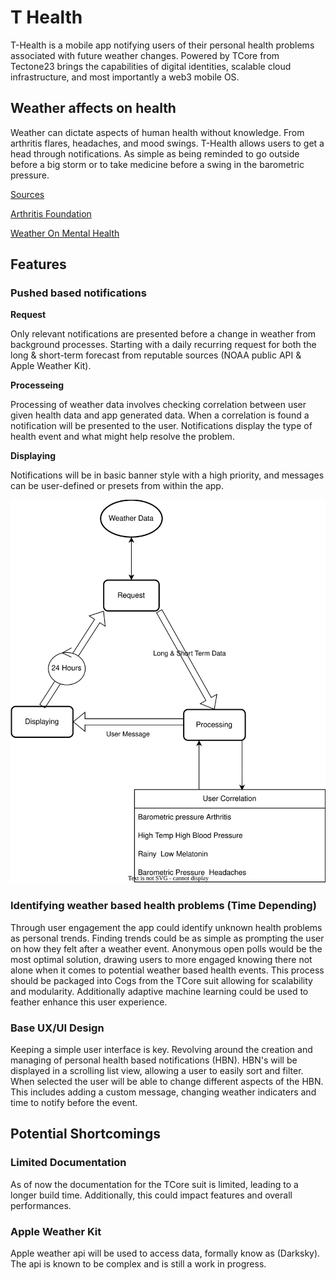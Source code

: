 
# T Health

T-Health is a mobile app notifying users of their personal health problems associated with future weather changes. Powered by TCore from Tectone23 brings the capabilities of digital identities, scalable cloud infrastructure, and most importantly a web3 mobile OS.

## Weather affects on health

Weather can dictate aspects of human health without knowledge. From arthritis flares, headaches, and mood swings. T-Health allows users to get a head through notifications. As simple as being reminded to go outside before a big storm or to take medicine before a swing in the barometric pressure.

<u>Sources</u>

[Arthritis Foundation](https://www.arthritis.org/health-wellness/healthy-living/managing-pain/understanding-pain/best-climate-for-arthritis#:~:text=Many%20report%20that%20humidity%2C%20along,moving%20to%20drier%2C%20temperate%20climates.)

[Weather On Mental Health](https://www.verywellmind.com/how-weather-changes-can-affect-your-mental-health-5222029#:~:text=Weather%20affects%20our%20moods%2C%20temperaments,cause%20people%20to%20become%20aggressive.)

## Features

### Pushed based notifications 

<b> Request </b>

Only relevant notifications are presented before a change in weather from background processes. Starting with a daily recurring request for both the long & short-term forecast from reputable sources (NOAA public API & Apple Weather Kit).

<b> Processeing </b>

Processing of weather data involves checking correlation between user given health data and app generated data. When a correlation is found a notification will be presented to the user. Notifications display the type of health event and what might help resolve the problem.

<b> Displaying </b>

Notifications will be in basic banner style with a high priority, and messages can be user-defined or presets from within the app.

![](./readMeAssets/PBN.svg)

### Identifying weather based health problems (Time Depending)

Through user engagement the app could identify unknown health problems as personal trends. Finding trends could be as simple as prompting the user on how they felt after a weather event. Anonymous open polls would be the most optimal solution, drawing users to more engaged knowing there not alone when it comes to potential weather based health events. This process should be packaged into Cogs from the TCore suit allowing for scalability and modularity. Additionally adaptive machine learning could be used to feather enhance this user experience.

### Base UX/UI Design

Keeping a simple user interface is key. Revolving around the creation and managing of personal health based notifications (HBN). HBN's will be displayed in a scrolling list view, allowing a user to easily sort and filter. When selected the user will be able to change different aspects of the HBN. This includes adding a custom message, changing weather indicaters and time to notify before the event.


## Potential Shortcomings

### Limited Documentation 

As of now the documentation for the TCore suit is limited, leading to a longer build time. Additionally, this could impact features and overall performances.

### Apple Weather Kit

Apple weather api will be used to access data, formally know as (Darksky). The api is known to be complex and is still a work in progress.
